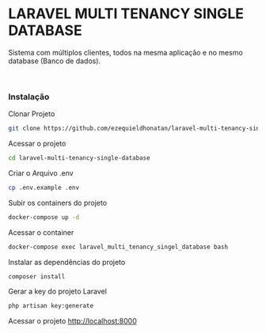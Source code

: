 # LARAVEL MULTI TENANCY SINGLE DATABASE

Sistema com múltiplos clientes, todos na mesma aplicação e no mesmo database (Banco de dados).

<br>

### Instalação

Clonar Projeto
```sh
git clone https://github.com/ezequieldhonatan/laravel-multi-tenancy-single-database
```

Acessar o projeto
```sh
cd laravel-multi-tenancy-single-database
```

Criar o Arquivo .env
```sh
cp .env.example .env
```

Subir os containers do projeto
```sh
docker-compose up -d
```

Acessar o container
```sh
docker-compose exec laravel_multi_tenancy_singel_database bash
```

Instalar as dependências do projeto
```sh
composer install
```

Gerar a key do projeto Laravel
```sh
php artisan key:generate
```

Acessar o projeto
[http://localhost:8000](http://localhost:8000)
